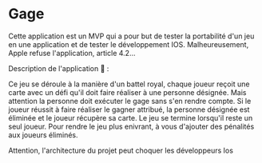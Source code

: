 # Gage

Cette application est un MVP qui a pour but de tester la portabilité d'un jeu en une application et de tester le développement IOS.
Malheureusement, Apple refuse l'application, article 4.2...

Description de l'application 📱 : 

Ce jeu se déroule à la manière d'un battel royal, chaque joueur reçoit une carte avec un défi qu'il doit faire réaliser à une personne désignée. Mais attention la personne doit exécuter le gage sans s'en rendre compte. Si le joueur réussit à faire réaliser le gagner attribué, la personne désignée est éliminée et le joueur récupère sa carte. Le jeu se termine lorsqu'il reste un seul joueur.
Pour rendre le jeu plus enivrant, à vous d'ajouter des pénalités aux joueurs éliminés.

Attention, l'architecture du projet peut choquer les développeurs Ios


